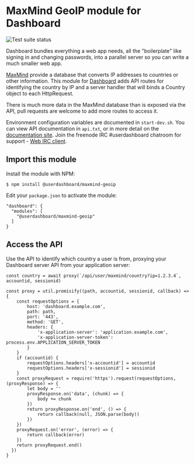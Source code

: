 # MaxMind GeoIP module for Dashboard
![Test suite status](https://github.com/userdashboard/maxmind-geoip/workflows/test-and-publish/badge.svg?branch=master)

Dashboard bundles everything a web app needs, all the "boilerplate" like signing in and changing passwords, into a parallel server so you can write a much smaller web app.

[MaxMind](https://www.maxmind.com/en/home) provide a database that converts IP addresses to countries or other information.  This module for [Dashboard](https://github.com/userdashboard/dashboard) adds API routes for identifying the country by IP and a server handler that will binds a Country object to each HttpRequest.

There is much more data in the MaxMind database than is exposed via the API, pull requests are welcome to add more routes to access it.  

Environment configuration variables are documented in `start-dev.sh`.  You can view API documentation in `api.txt`, or in more detail on the [documentation site](https://userdashboard.github.io/).  Join the freenode IRC #userdashboard chatroom for support - [Web IRC client](https://kiwiirc.com/nextclient/).

## Import this module

Install the module with NPM:

    $ npm install @userdashboard/maxmind-geoip

Edit your `package.json` to activate the module:

    "dashboard": {
      "modules": [
        "@userdashboard/maxmind-geoip"
      ]
    }

## Access the API

Use the API to identify which country a user is from, proxying your Dashboard server API from your application server:

    const country = await proxy(`/api/user/maxmind/country?ip=1.2.3.4`, accountid, sessionid)

    const proxy = util.promisify((path, accountid, sessionid, callback) => {
        const requestOptions = {
            host: 'dashboard.example.com',
            path: path,
            port: '443',
            method: 'GET',
            headers: {
                'x-application-server': 'application.example.com',
                'x-application-server-token': process.env.APPLICATION_SERVER_TOKEN
            }
        }
        if (accountid) {
            requestOptions.headers['x-accountid'] = accountid
            requestOptions.headers['x-sessionid'] = sessionid
        }
        const proxyRequest = require('https').request(requestOptions, (proxyResponse) => {
            let body = ''
            proxyResponse.on('data', (chunk) => {
                body += chunk
            })
            return proxyResponse.on('end', () => {
                return callback(null, JSON.parse(body))
            })
        })
        proxyRequest.on('error', (error) => {
            return callback(error)
        })
        return proxyRequest.end()
      })
    }


